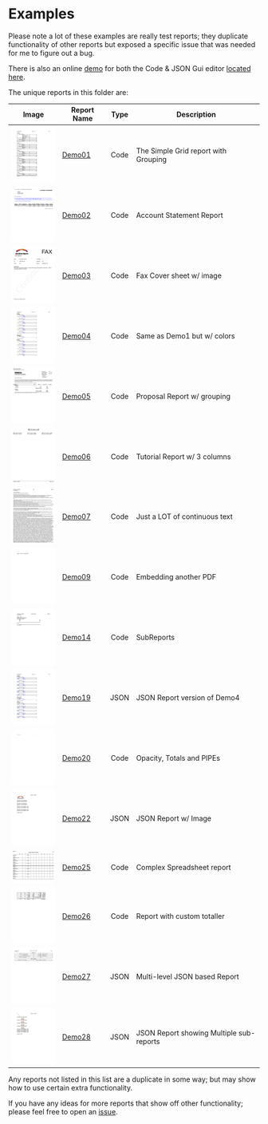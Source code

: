 # Examples
Please note a lot of these examples are really test reports; they duplicate functionality of other reports but exposed a specific issue that was needed for me to figure out a bug.

There is also an online [demo](https://fluentreports.org/demo.html) for both the Code & JSON Gui editor [located here](https://fluentreports.org/demo.html).

The unique reports in this folder are:

| Image | Report Name | Type | Description |
| --- | --- |:----:| --- |
| <img src="./Originals/demo01-1.png" width="100px"/> | [Demo01](../../blob/master/examples/Demo01.js) | Code | The Simple Grid report with Grouping |
| <img src="./Originals/demo02-1.png" width="100px"/> | [Demo02](../../blob/master/examples/Demo02.js) | Code | Account Statement Report |
| <img src="./Originals/demo03-1.png" width="100px"/> | [Demo03](../../blob/master/examples/Demo03.js) | Code | Fax Cover sheet w/ image |
| <img src="./Originals/demo04-1.png" width="100px"/> | [Demo04](../../blob/master/examples/Demo04.js) | Code | Same as Demo1 but w/ colors |
| <img src="./Originals/demo05-1.png" width="100px"/> | [Demo05](../../blob/master/examples/Demo05.js) | Code | Proposal Report w/ grouping |
| <img src="./Originals/demo06-1.png" width="100px"/> | [Demo06](../../blob/master/examples/Demo06.js) | Code | Tutorial Report w/ 3 columns |
| <img src="./Originals/demo07-1.png" width="100px"/> | [Demo07](../../blob/master/examples/Demo07.js) | Code | Just a LOT of continuous text |
| <img src="./Originals/demo09-1.png" width="100px"/> | [Demo09](../../blob/master/examples/Demo09.js) | Code | Embedding another PDF |
| <img src="./Originals/demo14-1.png" width="100px"/> | [Demo14](../../blob/master/examples/Demo14.js) | Code | SubReports |
| <img src="./Originals/demo19-1.png" width="100px"/> | [Demo19](../../blob/master/examples/Demo19.js) | JSON | JSON Report version of Demo4 |
| <img src="./Originals/demo20-1.png" width="100px"/> | [Demo20](../../blob/master/examples/Demo20.js) | Code | Opacity, Totals and PIPEs|
| <img src="./Originals/demo22-1.png" width="100px"/> | [Demo22](../../blob/master/examples/Demo22.js) | JSON | JSON Report w/ Image |
| <img src="./Originals/demo25-1.png" width="100px"/> | [Demo25](../../blob/master/examples/Demo25.js) | Code | Complex Spreadsheet report |
| <img src="./Originals/demo26-1.png" width="100px"/> | [Demo26](../../blob/master/examples/Demo26.js) | Code | Report with custom totaller |
| <img src="./Originals/demo27-1.png" width="100px"/> | [Demo27](../../blob/master/examples/Demo27.js) | JSON | Multi-level JSON based Report |
| <img src="./Originals/demo28-1.png" width="100px"/> | [Demo28](../../blob/master/examples/Demo28.js) | JSON | JSON Report showing Multiple sub-reports |

Any reports not listed in this list are a duplicate in some way; but may show how to use certain extra functionality.

If you have any ideas for more reports that show off other functionality; please feel free to open an [issue](https://github.com/NathanaelA/fluentreports/issues).
